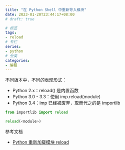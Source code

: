 ```yaml
---
title: "在 Python Shell 中重新导入模块"
date: 2023-01-20T23:44:17+08:00
# draft: true

# 标签
tags:
- reload
# 专栏
series:
- python
# 分类
categories:
- 编程
---
```


不同版本中，不同的表现形式：
- Python 2.x：reload() 是内置函数
- Python 3.0 - 3.3：使用 imp.reload(module)
- Python 3.4：imp 已经被废弃，取而代之的是 importlib

```python
from importlib import reload

reload(<module>)
```

参考文档
- [Python 重新加载模块 reload](https://blog.csdn.net/lvhdbb/article/details/95230019)